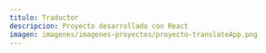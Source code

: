 ```yaml
---
titulo: Traductor
descripcion: Proyecto desarrollado con React
imagen: imagenes/imagenes-proyectos/proyecto-translateApp.png
---
```


